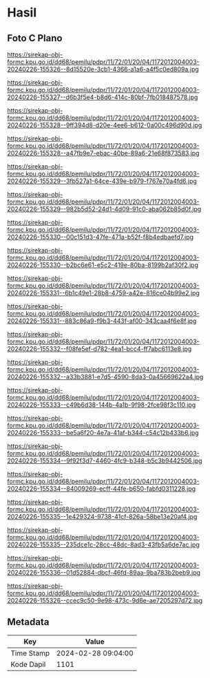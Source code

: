 # Hasil

## Foto C Plano

https://sirekap-obj-formc.kpu.go.id/dd68/pemilu/pdpr/11/72/01/20/04/1172012004003-20240226-155326--8d15520e-3cb1-4366-a1a6-a4f5c0ed809a.jpg

https://sirekap-obj-formc.kpu.go.id/dd68/pemilu/pdpr/11/72/01/20/04/1172012004003-20240226-155327--d6b3f5e4-b8d6-414c-80bf-7fb018487578.jpg

https://sirekap-obj-formc.kpu.go.id/dd68/pemilu/pdpr/11/72/01/20/04/1172012004003-20240226-155328--9ff394d8-d20e-4ee6-b612-0a00c496d90d.jpg

https://sirekap-obj-formc.kpu.go.id/dd68/pemilu/pdpr/11/72/01/20/04/1172012004003-20240226-155328--a47fb9e7-ebac-40be-89a6-21e68f873583.jpg

https://sirekap-obj-formc.kpu.go.id/dd68/pemilu/pdpr/11/72/01/20/04/1172012004003-20240226-155329--3fb527a1-64ce-439e-b979-f767e70a4fd6.jpg

https://sirekap-obj-formc.kpu.go.id/dd68/pemilu/pdpr/11/72/01/20/04/1172012004003-20240226-155329--982b5d52-24d1-4d09-91c0-aba062b85d0f.jpg

https://sirekap-obj-formc.kpu.go.id/dd68/pemilu/pdpr/11/72/01/20/04/1172012004003-20240226-155330--00c151d3-47fe-471a-b52f-f8b4edbaefd7.jpg

https://sirekap-obj-formc.kpu.go.id/dd68/pemilu/pdpr/11/72/01/20/04/1172012004003-20240226-155330--b2bc6e61-e5c2-419e-80ba-8199b2af30f2.jpg

https://sirekap-obj-formc.kpu.go.id/dd68/pemilu/pdpr/11/72/01/20/04/1172012004003-20240226-155331--6b1c49e1-28b8-4759-a42e-816ce04b99e2.jpg

https://sirekap-obj-formc.kpu.go.id/dd68/pemilu/pdpr/11/72/01/20/04/1172012004003-20240226-155331--883c86a9-f9b3-443f-af00-343caa4f6e8f.jpg

https://sirekap-obj-formc.kpu.go.id/dd68/pemilu/pdpr/11/72/01/20/04/1172012004003-20240226-155332--f08fe5ef-d782-4ea1-bcc4-ff7abc6113e8.jpg

https://sirekap-obj-formc.kpu.go.id/dd68/pemilu/pdpr/11/72/01/20/04/1172012004003-20240226-155332--a33b3881-e7d5-4590-8da3-0a45669622a4.jpg

https://sirekap-obj-formc.kpu.go.id/dd68/pemilu/pdpr/11/72/01/20/04/1172012004003-20240226-155333--c49b6d38-144b-4a1b-9f98-2fce98f3c110.jpg

https://sirekap-obj-formc.kpu.go.id/dd68/pemilu/pdpr/11/72/01/20/04/1172012004003-20240226-155333--be5a6f20-4e7a-41af-b344-c54c12b433b6.jpg

https://sirekap-obj-formc.kpu.go.id/dd68/pemilu/pdpr/11/72/01/20/04/1172012004003-20240226-155334--9f92f3d7-4460-4fc9-b348-b5c3b9442506.jpg

https://sirekap-obj-formc.kpu.go.id/dd68/pemilu/pdpr/11/72/01/20/04/1172012004003-20240226-155334--84009269-ecff-44fe-b650-fabfd0311228.jpg

https://sirekap-obj-formc.kpu.go.id/dd68/pemilu/pdpr/11/72/01/20/04/1172012004003-20240226-155335--1e429324-9738-41cf-826a-58be13e20af4.jpg

https://sirekap-obj-formc.kpu.go.id/dd68/pemilu/pdpr/11/72/01/20/04/1172012004003-20240226-155335--235dce1c-28cc-48dc-8ad3-43fb5a6de7ac.jpg

https://sirekap-obj-formc.kpu.go.id/dd68/pemilu/pdpr/11/72/01/20/04/1172012004003-20240226-155336--01d52884-dbcf-46fd-89aa-9ba783b2beb9.jpg

https://sirekap-obj-formc.kpu.go.id/dd68/pemilu/pdpr/11/72/01/20/04/1172012004003-20240226-155326--ccec9c50-9e98-473c-9d6e-ae7205297d72.jpg


## Metadata

| Key        | Value               |
| ---------- | ------------------- |
| Time Stamp | 2024-02-28 09:04:00 |
| Kode Dapil | 1101                |



